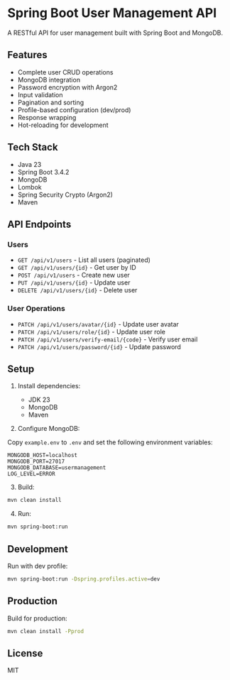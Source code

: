 # Spring Boot User Management API

A RESTful API for user management built with Spring Boot and MongoDB.

## Features

- Complete user CRUD operations
- MongoDB integration
- Password encryption with Argon2
- Input validation
- Pagination and sorting
- Profile-based configuration (dev/prod)
- Response wrapping
- Hot-reloading for development

## Tech Stack

- Java 23
- Spring Boot 3.4.2
- MongoDB
- Lombok
- Spring Security Crypto (Argon2)
- Maven

## API Endpoints

### Users

- `GET /api/v1/users` - List all users (paginated)
- `GET /api/v1/users/{id}` - Get user by ID
- `POST /api/v1/users` - Create new user
- `PUT /api/v1/users/{id}` - Update user
- `DELETE /api/v1/users/{id}` - Delete user

### User Operations

- `PATCH /api/v1/users/avatar/{id}` - Update user avatar
- `PATCH /api/v1/users/role/{id}` - Update user role
- `PATCH /api/v1/users/verify-email/{code}` - Verify user email
- `PATCH /api/v1/users/password/{id}` - Update password


## Setup

1. Install dependencies:

   - JDK 23
   - MongoDB
   - Maven

2. Configure MongoDB:

Copy `example.env` to `.env` and set the following environment variables:

```env
MONGODB_HOST=localhost
MONGODB_PORT=27017
MONGODB_DATABASE=usermanagement
LOG_LEVEL=ERROR
```

3. Build:

```bash
mvn clean install
```

4. Run:

```bash
mvn spring-boot:run
```

## Development

Run with dev profile:

```bash
mvn spring-boot:run -Dspring.profiles.active=dev
```

## Production

Build for production:

```bash
mvn clean install -Pprod
```

## License

MIT
